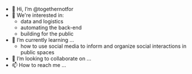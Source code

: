 - 👋 Hi, I’m @togethernotfor
- 👀 We're interested in:
  - data and logistics
  - automating the back-end 
  - building for the public
- 🌱 I’m currently learning ...
  - how to use social media to inform and organize social interactions in public spaces 
- 💞️ I’m looking to collaborate on ...
- 📫 How to reach me ...

<!---
togethernotfor/togethernotfor is a ✨ special ✨ repository because its `README.md` (this file) appears on your GitHub profile.
You can click the Preview link to take a look at your changes.
--->
